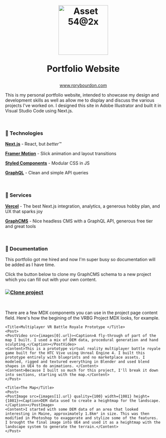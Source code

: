 # <p align="center"><img align="center" width="160" alt="Asset 54@2x" src="https://user-images.githubusercontent.com/3112707/144092189-70e937f7-8550-4ccd-97ed-8f333f9d79f3.png"></p><p align="center">Portfolio Website</p>

<p align="center"><a href="https://www.rorybourdon.com">www.rorybourdon.com</a></p>

This is my personal portfolio website, intended to showcase my design and development skills as well as allow me to display and discuss the various projects I've worked on. I designed this site in Adobe Illustrator and built it in Visual Studio Code using Next.js.

&nbsp;

### :wrench: Technologies

**[Next.js](https://github.com/vercel/next.js)** - React, but *better:tm:*

**[Framer Motion](https://github.com/framer/motion)** - Slick animation and layout transitions

**[Styled Components](https://github.com/styled-components/styled-components)** - Modular CSS in JS

**[GraphQL](https://graphql.org/)** - Clean and simple API queries

&nbsp;

### :electric_plug: Services
**[Vercel](https://vercel.com/)** - The best Next.js integration, analytics, a generous hobby plan, and UX that sparks joy

**[GraphCMS](https://graphcms.com/)** - Nice headless CMS with a GraphQL API, generous free tier and great tools

&nbsp;

### 📖 Documentation

This portfolio got me hired and now I'm super busy so documentation will be added as I have time.

Click the button below to clone my GraphCMS schema to a new project which you can fill out with your own content.
### [![Clone project](https://graphcms.com/button)](https://app.graphcms.com/clone/1c307b6a56ea471f88368b1e42dd7191?name=rorybourdon)

&nbsp;

There are a few MDX components you can use in the project page content field. Here's how the begining of the VRBG Project MDX looks, for example.

```
<Title>Multiplayer VR Battle Royale Prototype </Title>
<Post>
<PostVideo src={images[0].url}><Caption>A fly-through of part of the map I built. I used a mix of DEM data, procedural generation and hand sculpting.</Caption></PostVideo>
<Content>This is a prototype virtual reality multiplayer battle royale game built for the HTC Vive using Unreal Engine 4. I built this prototype entirely with blueprints and no marketplace assets. I modeled, rigged and textured everything in Blender and used blend shapes in UE4 to do animations. </Content>
<Content>Because I built so much for this project, I'll break it down into sections, starting with the map.</Content>
</Post>

<Title>The Map</Title>
<Post>
<PostImage src={images[1].url} quality={100} width={1081} height={1081}><Caption>DEM data used to create a heightmap for the landscape.</Caption></PostImage>
<Content>I started with some DEM data of an area that looked interesting in Maine, approximately 1.8km² in size. This was then modified in Photoshop to exaggerate and stylize some of the features. I brought the final image into UE4 and used it as a heightmap with the landscape system to generate the terrain.</Content>
</Post>
```
